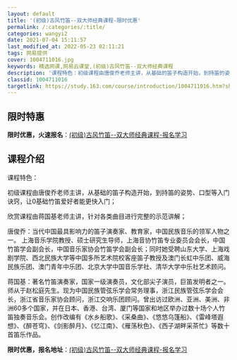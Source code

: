 ```yaml
---
layout: default
title: '(初级)古风竹笛--双大师经典课程-限时优惠'
permalink: /:categories/:title/
categories: wangyi2
date: 2021-07-04 15:11:57
last_modified_at: 2022-05-23 02:11:21
tags: 网易提供
cover: 1004711016.jpg
keywords: 精选网课,网易云课堂,(初级)古风竹笛--双大师经典课程
description: '课程特色：初级课程由唐俊乔老师主讲，从基础的笛子构造开始，到持笛的姿势、口型等入门诀窍，让0基础竹笛爱好者能更快入门；欣'
classid: 1004711016
targetlink: https://study.163.com/course/introduction/1004711016.htm?share=1&shareId=1025206652&utm_campaign=share&utm_medium=iphoneShare&utm_source=&utm_u=1025206652
---
```


## 限时特惠

**限时优惠，火速报名**：[(初级)古风竹笛--双大师经典课程-报名学习](https://study.163.com/course/introduction/1004711016.htm?share=1&shareId=1025206652&utm_campaign=share&utm_medium=iphoneShare&utm_source=&utm_u=1025206652)

## 课程介绍

课程特色：

初级课程由唐俊乔老师主讲，从基础的笛子构造开始，到持笛的姿势、口型等入门诀窍，让0基础竹笛爱好者能更快入门；

欣赏课程由蒋国基老师主讲，针对各类曲目进行完整的示范讲解；

唐俊乔：当代中国最具影响力的笛子演奏家、教育家，中国民族音乐的领军人物之一。 上海音乐学院教授、硕士研究生导师，上海音协竹笛专业委员会会长，中国竹笛学会副会长，中国音乐家协会竹笛学会副会长；同时她受聘山东大学、上海戏剧学院、西北民族大学等中国多所艺术院校客座笛子教授及澳门长虹中乐团、威海民族乐团、澳门青年中乐团、北京大学中国音乐学社、清华大学中乐社艺术顾问。

蒋国基：著名竹笛演奏家，国家一级演奏员，文化部尖子演员，巨笛发明者之一。师从于赵松庭先生。现为中国民族管弦乐学会常务理事，浙江民族管弦乐学会会长，浙江省音乐家协会顾问，浙江交响乐团顾问。曾出访过欧洲、亚洲、美洲、非洲60多个国家，并在日本、香港、台湾、厦门等国家和地区举办过数十场个人竹笛独奏音乐会。创作改编有《水乡船歌》、《采桑曲》、《悠悠乌篷船》、《雷峰塔遐想》、《醉苍穹》、《剑影醉月》、《忆江南》、《雁荡秋色》、《西子湖畔采茶忙》等数十首笛乐作品。

**限时优惠，报名地址**：[(初级)古风竹笛--双大师经典课程-报名学习](https://study.163.com/course/introduction/1004711016.htm?share=1&shareId=1025206652&utm_campaign=share&utm_medium=iphoneShare&utm_source=&utm_u=1025206652)

